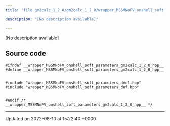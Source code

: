 ```yaml
---
title: 'file gm2calc_1_2_0/gm2calc_1_2_0/wrapper_MSSMNoFV_onshell_soft_parameters.hpp'

description: "[No description available]"

---
```







[No description available]




## Source code

```
#ifndef __wrapper_MSSMNoFV_onshell_soft_parameters_gm2calc_1_2_0_hpp__
#define __wrapper_MSSMNoFV_onshell_soft_parameters_gm2calc_1_2_0_hpp__


#include "wrapper_MSSMNoFV_onshell_soft_parameters_decl.hpp"
#include "wrapper_MSSMNoFV_onshell_soft_parameters_def.hpp"


#endif /* __wrapper_MSSMNoFV_onshell_soft_parameters_gm2calc_1_2_0_hpp__ */
```


-------------------------------

Updated on 2022-08-10 at 15:22:40 +0000
